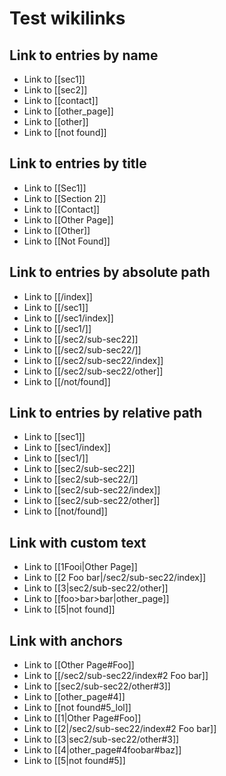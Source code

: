 # Test wikilinks

## Link to entries by name

* Link to [[sec1]]
* Link to [[sec2]]
* Link to [[contact]]
* Link to [[other_page]]
* Link to [[other]]
* Link to [[not found]]

## Link to entries by title

* Link to [[Sec1]]
* Link to [[Section 2]]
* Link to [[Contact]]
* Link to [[Other Page]]
* Link to [[Other]]
* Link to [[Not Found]]

## Link to entries by absolute path

* Link to [[/index]]
* Link to [[/sec1]]
* Link to [[/sec1/index]]
* Link to [[/sec1/]]
* Link to [[/sec2/sub-sec22]]
* Link to [[/sec2/sub-sec22/]]
* Link to [[/sec2/sub-sec22/index]]
* Link to [[/sec2/sub-sec22/other]]
* Link to [[/not/found]]

## Link to entries by relative path

* Link to [[sec1]]
* Link to [[sec1/index]]
* Link to [[sec1/]]
* Link to [[sec2/sub-sec22]]
* Link to [[sec2/sub-sec22/]]
* Link to [[sec2/sub-sec22/index]]
* Link to [[sec2/sub-sec22/other]]
* Link to [[not/found]]

## Link with custom text

* Link to [[1Fooi|Other Page]]
* Link to [[2 Foo bar|/sec2/sub-sec22/index]]
* Link to [[3|sec2/sub-sec22/other]]
* Link to [[foo>bar>bar|other_page]]
* Link to [[5|not found]]

## Link with anchors

* Link to [[Other Page#Foo]]
* Link to [[/sec2/sub-sec22/index#2 Foo bar]]
* Link to [[sec2/sub-sec22/other#3]]
* Link to [[other_page#4]]
* Link to [[not found#5_lol]]
* Link to [[1|Other Page#Foo]]
* Link to [[2|/sec2/sub-sec22/index#2 Foo bar]]
* Link to [[3|sec2/sub-sec22/other#3]]
* Link to [[4|other_page#4foobar#baz]]
* Link to [[5|not found#5]]
